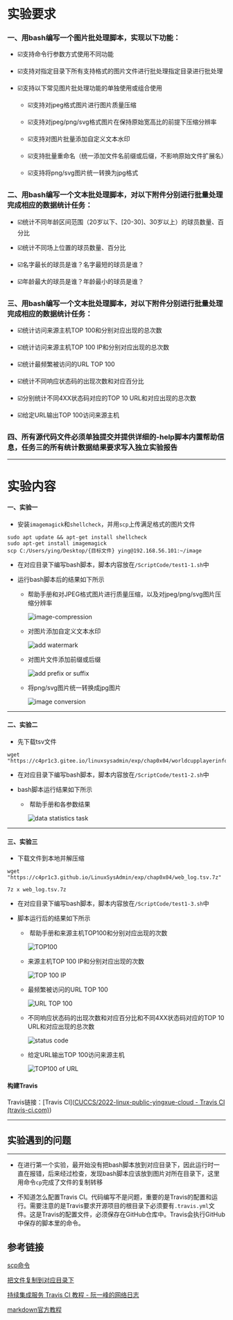 # 实验要求

### 一、用bash编写一个图片批处理脚本，实现以下功能：

* ☑️支持命令行参数方式使用不同功能

* ☑️支持对指定目录下所有支持格式的图片文件进行批处理指定目录进行批处理

* ☑️支持以下常见图片批处理功能的单独使用或组合使用

    * ☑️支持对jpeg格式图片进行图片质量压缩

    * ☑️支持对jpeg/png/svg格式图片在保持原始宽高比的前提下压缩分辨率

    * ☑️支持对图片批量添加自定义文本水印

    * ☑️支持批量重命名（统一添加文件名前缀或后缀，不影响原始文件扩展名）
    
    * ☑️支持将png/svg图片统一转换为jpg格式

### 二、用bash编写一个文本批处理脚本，对以下附件分别进行批量处理完成相应的数据统计任务：
* ☑️统计不同年龄区间范围（20岁以下、[20-30]、30岁以上）的球员数量、百分比

* ☑️统计不同场上位置的球员数量、百分比

* ☑️名字最长的球员是谁？名字最短的球员是谁？

* ☑️年龄最大的球员是谁？年龄最小的球员是谁？

### 三、用bash编写一个文本批处理脚本，对以下附件分别进行批量处理完成相应的数据统计任务：
* ☑️统计访问来源主机TOP 100和分别对应出现的总次数

* ☑️统计访问来源主机TOP 100 IP和分别对应出现的总次数

* ☑️统计最频繁被访问的URL TOP 100

* ☑️统计不同响应状态码的出现次数和对应百分比

* ☑️分别统计不同4XX状态码对应的TOP 10 URL和对应出现的总次数

* ☑️给定URL输出TOP 100访问来源主机

### 四、所有源代码文件必须单独提交并提供详细的-help脚本内置帮助信息，任务三的所有统计数据结果要求写入独立实验报告

---

# 实验内容

#### 一、实验一

- 安装`imagemagick`和`shellcheck`，并用`scp`上传满足格式的图片文件

```
sudo apt update && apt-get install shellcheck
sudo apt-get install imagemagick
scp C:/Users/ying/Desktop/{目标文件} ying@192.168.56.101:~/image
```

- 在对应目录下编写bash脚本，脚本内容放在`/ScriptCode/test1-1.sh`中

- 运行bash脚本后的结果如下所示

  - ​	帮助手册和对JPEG格式图片进行质量压缩，以及对jpeg/png/svg图片压缩分辨率 

    ![image-compression](./image/image-compression.png)

  - 对图片添加自定义文本水印

    ![add watermark](./image/add-watermark.png)

  - 对图片文件添加前缀或后缀

    ![add prefix or suffix](./image/add-prefix-or-suffix.png)

  - 将png/svg图片统一转换成jpg图片

    ![image conversion](./image/image-conversion.png)

------

#### 二、实验二

- 先下载tsv文件

```
wget "https://c4pr1c3.gitee.io/linuxsysadmin/exp/chap0x04/worldcupplayerinfo.tsv"
```

- 在对应目录下编写bash脚本，脚本内容放在`/ScriptCode/test1-2.sh`中

- bash脚本运行结果如下所示

  - ​	帮助手册和各参数结果

    ![data statistics task](./image/data-statistics-task.png)

------

#### 三、实验三

- 下载文件到本地并解压缩

```
wget "https://c4pr1c3.github.io/LinuxSysAdmin/exp/chap0x04/web_log.tsv.7z"
```

```
7z x web_log.tsv.7z
```

- 在对应目录下编写bash脚本，脚本内容放在`/ScriptCode/test1-3.sh`中

- 脚本运行后的结果如下所示

  - ​	帮助手册和来源主机TOP100和分别对应出现的次数

    ![TOP100](./image/TOP100.png)

  - 来源主机TOP 100 IP和分别对应出现的次数

    ![TOP 100 IP](./image/TOP100_IP.png)

  - 最频繁被访问的URL TOP 100

    ![URL TOP 100](./image/URL_TOP_100.png)

  - 不同响应状态码的出现次数和对应百分比和不同4XX状态码对应的TOP 10 URL和对应出现的总次数

    ![status code](./image/status_code.png)

  - 给定URL输出TOP 100访问来源主机

    ![TOP100 of URL](./image/TOP100-URL.png)


#### 构建Travis

Travis链接：[Travis CI]([CUCCS/2022-linux-public-yingxue-cloud - Travis CI (travis-ci.com)](https://app.travis-ci.com/github/CUCCS/2022-linux-public-yingxue-cloud/branches))

------



## 实验遇到的问题

------

- 在进行第一个实验，最开始没有把bash脚本放到对应目录下，因此运行时一直在报错，后来经过检查，发现bash脚本应该放到图片对所在目录下，这里用命令`cp`完成了文件的复制转移


- 不知道怎么配置Travis CI。代码编写不是问题，重要的是Travis的配置和运行。需要注意的是Travis要求开源项目的根目录下必须要有`.travis.yml`文件。这是Travis的配置文件，必须保存在GitHub仓库中。Travis会执行GitHub中保存的脚本里的命令。





## 参考链接
[scp命令](https://www.coonote.com/linux/linux-cmd-scp.html)

[把文件复制到对应目录下](https://blog.csdn.net/zouyang920/article/details/122685931)

[持续集成服务 Travis CI 教程 - 阮一峰的网络日志 ](https://www.ruanyifeng.com/blog/2017/12/travis_ci_tutorial.html)

[markdown官方教程](https://markdown.com.cn/tools.html)
